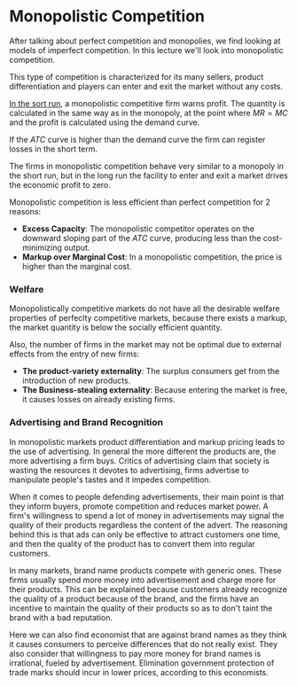 # Monopolistic Competition

After talking about perfect competition and monopolies, we find looking at models of imperfect competition. In this lecture we'll look into monopolistic competition.

This type of competition is characterized for its many sellers, product differentiation and players can enter and exit the market without any costs.

<u>In the sort run</u>, a monopolistic competitive firm warns profit. The quantity is calculated in the same way as in the monopoly, at the point where $MR = MC$ and the profit is calculated using the demand curve.

If the $ATC$ curve is higher than the demand curve the firm can register losses in the short term.

The firms in monopolistic competition behave very similar to a monopoly in the short run, but in the long run the facility to enter and exit a market drives the economic profit to zero.

Monopolistic competition is less efficient than perfect competition for 2 reasons:

- **Excess Capacity**: The monopolistic competitor operates on the downward sloping part of the $ATC$ curve, producing less than the cost-minimizing output.
- **Markup over Marginal Cost**: In a monopolistic competition, the price is higher than the marginal cost.

### Welfare

Monopolistically competitive markets do not have all the desirable welfare properties of perfeclty competitive markets, because there exists a markup, the market quantity is below the  socially efficient quantity.

Also, the number of firms in the market may not be optimal due to external effects from the entry of new firms:

- **The product-variety externality**: The surplus consumers get from the introduction of new products.
- **The Business-stealing externality**: Because entering the market is free, it causes losses on already existing firms.

### Advertising and Brand Recognition

In monopolistic markets product differentiation and markup pricing leads to the use of advertising. In general the more different the products are, the more advertising a firm buys. Critics of advertising claim that society is wasting the resources it devotes to advertising, firms advertise to manipulate people's tastes and it impedes competition.

When it comes to people defending advertisements, their main point is that they inform buyers, promote competition and reduces market power. A firm's willingness to spend a lot of money in advertisements may signal the quality of their products regardless the content of the advert. The reasoning behind this is that ads can only be effective to attract customers one time, and then the quality of the product has to convert them into regular customers.

In many markets, brand name products compete with generic ones. These firms usually spend more money into advertisement and charge more for their products. This can be explained because customers already recognize the quality of a product because of the brand, and the firms have an incentive to maintain the quality of their products so as to don't taint the brand with a bad reputation.

Here we can also find economist that are against brand names as they think it causes consumers to perceive differences that do not really exist. They also consider that willingness to pay more money for brand names is irrational, fueled by advertisement. Elimination government protection of trade marks should incur in lower prices, according to this economists.



